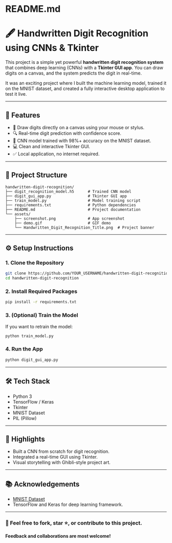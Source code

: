 # README.md

# 🖋️ Handwritten Digit Recognition using CNNs & Tkinter

This project is a simple yet powerful **handwritten digit recognition system** that combines deep learning (CNNs) with a **Tkinter GUI app**. You can draw digits on a canvas, and the system predicts the digit in real-time.

It was an exciting project where I built the machine learning model, trained it on the MNIST dataset, and created a fully interactive desktop application to test it live.

---

## 🚀 Features
- 🎨 Draw digits directly on a canvas using your mouse or stylus.
- 🔍 Real-time digit prediction with confidence score.
- 🧠 CNN model trained with 98%+ accuracy on the MNIST dataset.
- 💻 Clean and interactive Tkinter GUI.
- ✅ Local application, no internet required.

---

## 📂 Project Structure
```text
handwritten-digit-recognition/
├── digit_recognition_model.h5      # Trained CNN model
├── digit_gui_app.py                # Tkinter GUI app
├── train_model.py                  # Model training script
├── requirements.txt                # Python dependencies
├── README.md                       # Project documentation
└── assets/
    ├── screenshot.png              # App screenshot
    ├── demo.gif                    # GIF demo
    └── Handwritten_Digit_Recognition_Title.png  # Project banner
```

---

## ⚙️ Setup Instructions

### 1. Clone the Repository
```bash
git clone https://github.com/YOUR_USERNAME/handwritten-digit-recognition.git
cd handwritten-digit-recognition
```

### 2. Install Required Packages
```bash
pip install -r requirements.txt
```

### 3. (Optional) Train the Model
If you want to retrain the model:
```bash
python train_model.py
```

### 4. Run the App
```bash
python digit_gui_app.py
```

---

## 🛠️ Tech Stack
- Python 3
- TensorFlow / Keras
- Tkinter
- MNIST Dataset
- PIL (Pillow)

---

## 🌟 Highlights
- Built a CNN from scratch for digit recognition.
- Integrated a real-time GUI using Tkinter.
- Visual storytelling with Ghibli-style project art.

---

## 📚 Acknowledgements
- [MNIST Dataset](http://yann.lecun.com/exdb/mnist/)
- TensorFlow and Keras for deep learning framework.

---

### 💬 Feel free to fork, star ⭐, or contribute to this project.  
**Feedback and collaborations are most welcome!**
